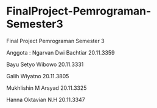 # FinalProject-Pemrograman-Semester3
Final Project Pemrograman Semester 3

Anggota :
Ngarvan Dwi Bachtiar		20.11.3359

Bayu Setyo Wibowo			  20.11.3331

Galih Wiyatno 			    20.11.3805

Mukhlishin M Arsyad		  20.11.3325

Hanna Oktavian N.H			20.11.3347

